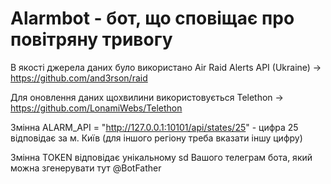 # Alarmbot - бот, що сповіщає про повітряну тривогу

В якості джерела даних було використано Air Raid Alerts API (Ukraine) -> https://github.com/and3rson/raid

Для оновлення даних щохвилини використовується Telethon -> https://github.com/LonamiWebs/Telethon

Змінна ALARM_API = "http://127.0.0.1:10101/api/states/25" - цифра 25 відповідає за м. Київ (для іншого регіону треба вказати іншу цифру)

Змінна TOKEN відповідає унікальному sd Вашого телеграм бота, який можна згенерувати тут @BotFather
